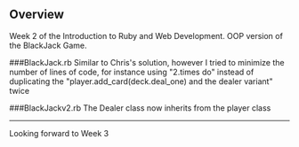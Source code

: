 ## Overview
Week 2 of the Introduction to Ruby and Web Development.
OOP version of the BlackJack Game. 

###BlackJack.rb
Similar to Chris's solution, however I tried to minimize the number of lines of code, for instance
using "2.times do" instead of duplicating the "player.add_card(deck.deal_one) and the dealer variant" twice

###BlackJackv2.rb
The Dealer class now inherits from the player class

--------------------------------------------------------------------------------------
Looking forward to Week 3 
